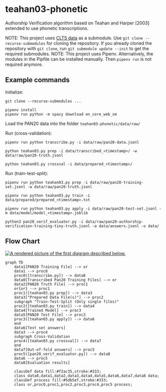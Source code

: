 # teahan03-phonetic
Authorship Verification algorithm based on Teahan and Harper [2003] extended to use phonetic transcriptions.

NOTE: This project uses [CLTS data](https://github.com/cldf-clts/clts) as a submodule. Use `git clone --recurse-submodules` for cloning the repository. If you already cloned the repository with `git clone`, run `git submodule update --init` to get the required submodules.
NOTE: This project uses Pipenv. Alternatively, the modules in the Pipfile can be installed manually. Then `pipenv run` is not required anymore.

## Example commands
Initialize:
```
git clone --recurse-submodules ...

pipenv install
pipenv run python -m spacy download en_core_web_sm
```
Load the PAN20 data into the folder `teahan03-phonetic/data/raw/`

Run (cross-validation):
```
pipenv run python transcribe.py -i data/raw/pan20-data.jsonl

python teahan03.py prep -i data/transcribed_<timestamp>/ -w data/raw/pan20-truth.jsonl 

python teahan03.py crossval -i data/prepared_<timestamp>/
```

Run (train-test-split):
```
pipenv run python teahan03.py prep -i data/raw/pan20-training-set.jsonl -w data/raw/pan20-truth.jsonl

pipenv run python teahan03.py train -i data/prepared/prepared_<timestamp>.txt

pipenv run python teahan03.py apply -i data/raw/pan20-test-set.jsonl -m data/model/model_<timestamp>.joblib

python3 pan20_verif_evaluator.py -i data/raw/pan20-authorship-verification-training-tiny-truth.jsonl -a data/answers.jsonl -o data/

```

## Flow Chart
[![A rendered picture of the first diagram described below.](https://mermaid.ink/img/eyJjb2RlIjoiZ3JhcGggVERcbiAgICBkYXRhMVtQQU4yMCBUcmFpbmluZyBGaWxlXSAtLT4gb3JcbiAgICBkYXRhMSAtLT4gcHJvYzBcbiAgICBwcm9jMChbdHJhbnNjcmliZS5weV0pIC0tPiBkYXRhMFxuICAgIGRhdGEwW1RyYW5zY3JpYmVkIFBhbjIwIFRyYWluaW5nIEZpbGVzXSAtLT4gb3JcbiAgICBkYXRhMltQQU4yMCBUcnV0aCBGaWxlXSAtLT4gcHJvYzFcbiAgICBvcntvcn0gLS0-IHByb2MxXG4gICAgcHJvYzEoW3RlYWhhbjAzLnB5IHByZXBdKSAtLT4gZGF0YTNcbiAgICBkYXRhM1tcIlByZXBhcmVkIERhdGEgRmlsZShzKVwiXSAtLT4gcHJvYzJcbiAgICBzdWJncmFwaCBcIlRyYWluLVRlc3QtU3BsaXQgKE9ubHkgc2luZ2xlIGZpbGVzKVwiXG4gICAgcHJvYzIoW3RlYWhhbjAzLnB5IHRyYWluXSkgLS0-IGRhdGE0XG4gICAgZGF0YTRbVHJhaW5lZCBNb2RlbF0gLS0-IHByb2MzXG4gICAgZGF0YTVbUEFOMjAgVGVzdCBGaWxlXSAtLT4gcHJvYzNcbiAgICBwcm9jMyhbdGVhaGFuMDMucHkgYXBwbHldKSAtLT4gZGF0YTZcbiAgICBlbmRcbiAgICBkYXRhNltUZXN0IHNldCBhbnN3ZXJzXVxuICAgIGRhdGEzIC0tPiBwcm9jNFxuICAgIHN1YmdyYXBoIENyb3NzLVZhbGlkYXRpb25cbiAgICBwcm9jNChbdGVhaGFuMDMucHkgY3Jvc3N2YWxdKSAtLT4gZGF0YTdcbiAgICBlbmRcbiAgICBkYXRhN1tPdXQtb2YtZm9sZCBhbnN3ZXJzXSAtLT4gcHJvYzVcbiAgICBwcm9jNShbcGFuMjBfdmVyaWZfZXZhbHVhdG9yLnB5XSkgLS0-IGRhdGE4XG4gICAgZGF0YTYgLS0-IHByb2M1XG4gICAgZGF0YThbRXZhbHVhdGlvbiByZXN1bHRzXVxuXG4gICAgY2xhc3NEZWYgZGF0YSBmaWxsOiNmMmFjMzUsc3Ryb2tlOiMzMzM7XG4gICAgY2xhc3MgZGF0YTAsZGF0YTEsZGF0YTIsZGF0YTMsZGF0YTQsZGF0YTUsZGF0YTYsZGF0YTcsZGF0YTggZGF0YTtcbiAgICBjbGFzc0RlZiBwcm9jZXNzIGZpbGw6IzVkYjVlZixzdHJva2U6IzMzMztcbiAgICBjbGFzcyBvcixwcm9jMCxwcm9jMSxwcm9jMixwcm9jMyxwcm9jNCxwcm9jNSBwcm9jZXNzOyIsIm1lcm1haWQiOnt9LCJ1cGRhdGVFZGl0b3IiOmZhbHNlfQ)](https://mermaid-js.github.io/mermaid-live-editor/#/edit/eyJjb2RlIjoiZ3JhcGggVERcbiAgICBkYXRhMVtQQU4yMCBUcmFpbmluZyBGaWxlXSAtLT4gb3JcbiAgICBkYXRhMSAtLT4gcHJvYzBcbiAgICBwcm9jMChbdHJhbnNjcmliZS5weV0pIC0tPiBkYXRhMFxuICAgIGRhdGEwW1RyYW5zY3JpYmVkIFBhbjIwIFRyYWluaW5nIEZpbGVzXSAtLT4gb3JcbiAgICBkYXRhMltQQU4yMCBUcnV0aCBGaWxlXSAtLT4gcHJvYzFcbiAgICBvcntvcn0gLS0-IHByb2MxXG4gICAgcHJvYzEoW3RlYWhhbjAzLnB5IHByZXBdKSAtLT4gZGF0YTNcbiAgICBkYXRhM1tcIlByZXBhcmVkIERhdGEgRmlsZShzKVwiXSAtLT4gcHJvYzJcbiAgICBzdWJncmFwaCBcIlRyYWluLVRlc3QtU3BsaXQgKE9ubHkgc2luZ2xlIGZpbGVzKVwiXG4gICAgcHJvYzIoW3RlYWhhbjAzLnB5IHRyYWluXSkgLS0-IGRhdGE0XG4gICAgZGF0YTRbVHJhaW5lZCBNb2RlbF0gLS0-IHByb2MzXG4gICAgZGF0YTVbUEFOMjAgVGVzdCBGaWxlXSAtLT4gcHJvYzNcbiAgICBwcm9jMyhbdGVhaGFuMDMucHkgYXBwbHldKSAtLT4gZGF0YTZcbiAgICBlbmRcbiAgICBkYXRhNltUZXN0IHNldCBhbnN3ZXJzXVxuICAgIGRhdGEzIC0tPiBwcm9jNFxuICAgIHN1YmdyYXBoIENyb3NzLVZhbGlkYXRpb25cbiAgICBwcm9jNChbdGVhaGFuMDMucHkgY3Jvc3N2YWxdKSAtLT4gZGF0YTdcbiAgICBlbmRcbiAgICBkYXRhN1tPdXQtb2YtZm9sZCBhbnN3ZXJzXSAtLT4gcHJvYzVcbiAgICBwcm9jNShbcGFuMjBfdmVyaWZfZXZhbHVhdG9yLnB5XSkgLS0-IGRhdGE4XG4gICAgZGF0YTYgLS0-IHByb2M1XG4gICAgZGF0YThbRXZhbHVhdGlvbiByZXN1bHRzXVxuXG4gICAgY2xhc3NEZWYgZGF0YSBmaWxsOiNmMmFjMzUsc3Ryb2tlOiMzMzM7XG4gICAgY2xhc3MgZGF0YTAsZGF0YTEsZGF0YTIsZGF0YTMsZGF0YTQsZGF0YTUsZGF0YTYsZGF0YTcsZGF0YTggZGF0YTtcbiAgICBjbGFzc0RlZiBwcm9jZXNzIGZpbGw6IzVkYjVlZixzdHJva2U6IzMzMztcbiAgICBjbGFzcyBvcixwcm9jMCxwcm9jMSxwcm9jMixwcm9jMyxwcm9jNCxwcm9jNSBwcm9jZXNzOyIsIm1lcm1haWQiOnt9LCJ1cGRhdGVFZGl0b3IiOmZhbHNlfQ)

```mermaid
graph TD
    data1[PAN20 Training File] --> or
    data1 --> proc0
    proc0([transcribe.py]) --> data0
    data0[Transcribed Pan20 Training Files] --> or
    data2[PAN20 Truth File] --> proc1
    or{or} --> proc1
    proc1([teahan03.py prep]) --> data3
    data3["Prepared Data File(s)"] --> proc2
    subgraph "Train-Test-Split (Only single files)"
    proc2([teahan03.py train]) --> data4
    data4[Trained Model] --> proc3
    data5[PAN20 Test File] --> proc3
    proc3([teahan03.py apply]) --> data6
    end
    data6[Test set answers]
    data3 --> proc4
    subgraph Cross-Validation
    proc4([teahan03.py crossval]) --> data7
    end
    data7[Out-of-fold answers] --> proc5
    proc5([pan20_verif_evaluator.py]) --> data8
    data6 --> proc5
    data8[Evaluation results]

    classDef data fill:#f2ac35,stroke:#333;
    class data0,data1,data2,data3,data4,data5,data6,data7,data8 data;
    classDef process fill:#5db5ef,stroke:#333;
    class or,proc0,proc1,proc2,proc3,proc4,proc5 process;
```